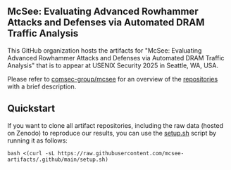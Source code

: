 ## McSee: Evaluating Advanced Rowhammer Attacks and Defenses via Automated DRAM Traffic Analysis

This GitHub organization hosts the artifacts for "McSee: Evaluating Advanced Rowhammer Attacks and Defenses via Automated DRAM Traffic Analysis" that is to appear at USENIX Security 2025 in Seattle, WA, USA.

Please refer to [comsec-group/mcsee](https://github.com/comsec-group/mcsee) for an overview of the [repositories](https://github.com/orgs/mcsee-artifacts/repositories) with a brief description.

## Quickstart

If you want to clone all artifact repositories, including the raw data (hosted on Zenodo) to reproduce our results, you can use the [setup.sh](../setup.sh) script by running it as follows:

```
bash <(curl -sL https://raw.githubusercontent.com/mcsee-artifacts/.github/main/setup.sh)
```
